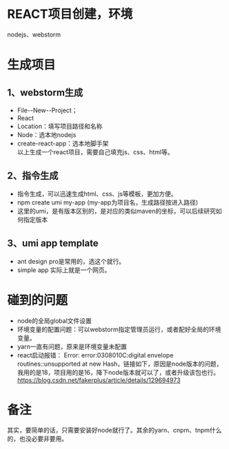 
# REACT项目创建，环境
nodejs、webstorm

# 生成项目
## 1、webstorm生成
* File--New--Project；
* React
* Location：填写项目路径和名称
* Node：选本地nodejs
* create-react-app：选本地脚手架 <br>
以上生成一个react项目，需要自己填充js、css、html等。

## 2、指令生成
* 指令生成，可以迅速生成html、css、js等模板，更加方便。
* npm create umi my-app  (my-app为项目名，生成路径按进入路径)
* 这里的umi，是有版本区别的，是对应的类似maven的坐标，可以后续研究如何指定版本

## 3、umi app template 
* ant design pro是常用的，选这个就行。
* simple app 实际上就是一个网页。


# 碰到的问题
* node的全局global文件设置
* 环境变量的配置问题：可以webstorm指定管理员运行，或者配好全局的环境变量。
* yarn一直有问题，原来是环境变量未配置
* react启动报错： Error: error:0308010C:digital envelope routines::unsupported at new Hash，链接如下，原因是node版本的问题，我用的是18，项目用的是16，降下node版本就可以了，或者升级该包也行。
https://blog.csdn.net/fakerplus/article/details/129694973

# 备注
其实，要简单的话，只需要安装好node就行了。其余的yarn、cnpm、tnpm什么的，也没必要非要用。

